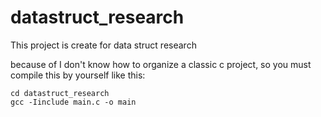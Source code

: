 datastruct_research
===================

This project is create for data struct research

because of I don't know how to organize a classic c project, so you must compile this by yourself like this:

    cd datastruct_research
    gcc -Iinclude main.c -o main
